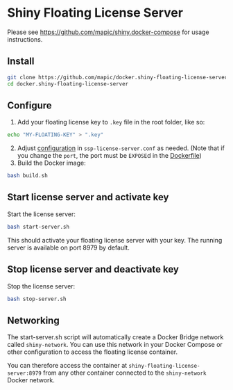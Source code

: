 # Shiny Floating License Server

Please see https://github.com/mapic/shiny.docker-compose for usage instructions.

## Install
```bash
git clone https://github.com/mapic/docker.shiny-floating-license-server.git
cd docker.shiny-floating-license-server
```

## Configure

1. Add your floating license key to `.key` file in the root folder, like so: 
```bash 
echo "MY-FLOATING-KEY" > ".key"
```
2. Adjust [configuration](https://wyday.com/limelm/help/turbofloat-server/#config) in `ssp-license-server.conf` as needed. (Note that if you change the `port`, the port must be `EXPOSE`d in the [Dockerfile](https://github.com/mapic/docker.shiny-floating-license-server/blob/master/Dockerfile#L31))
2. Build the Docker image: 
```bash
bash build.sh
```


## Start license server and activate key

Start the license server: 
```bash
bash start-server.sh
```

This should activate your floating license server with your key. The running server is available on port 8979 by default.


## Stop license server and deactivate key

Stop the license server:
```bash
bash stop-server.sh
```

## Networking

The start-server.sh script will automatically create a Docker Bridge network called `shiny-network`. You can use this network in your Docker Compose or other configuration to access the floating license container. 

You can therefore access the container at `shiny-floating-license-server:8979` from any other container connected to the `shiny-network` Docker network.
